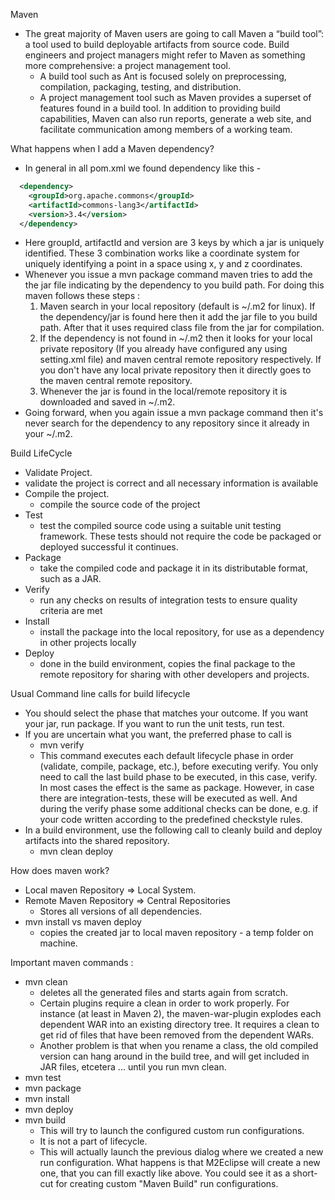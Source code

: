 Maven
  - The great majority of Maven users are going to call Maven a “build tool”: a tool used to build deployable artifacts from source code. Build engineers and project managers might refer to Maven as something more comprehensive: a project management tool.
    - A build tool such as Ant is focused solely on preprocessing, compilation, packaging, testing, and distribution.
    - A project management tool such as Maven provides a superset of features found in a build tool. In addition to providing build capabilities, Maven can also run reports, generate a web site, and facilitate communication among members of a working team.

What happens when I add a Maven dependency?
  - In general in all pom.xml we found dependency like this -
  ```xml
    <dependency>
      <groupId>org.apache.commons</groupId>
      <artifactId>commons-lang3</artifactId>
      <version>3.4</version>
    </dependency>
  ```
  - Here groupId, artifactId and version are 3 keys by which a jar is uniquely identified. These 3 combination works like a coordinate system for uniquely identifying a point in a space using x, y and z coordinates.
  - Whenever you issue a mvn package command maven tries to add the the jar file indicating by the dependency to you build path. For doing this maven follows these steps :
    1. Maven search in your local repository (default is ~/.m2 for linux). If the dependency/jar is found here then it add the jar file to you build path. After that it uses required class file from the jar for compilation.
    2. If the dependency is not found in ~/.m2 then it looks for your local private repository (If you already have configured any using setting.xml file) and maven central remote repository respectively. If you don't have any local private repository then it directly goes to the maven central remote repository.
    3. Whenever the jar is found in the local/remote repository it is downloaded and saved in ~/.m2.
  - Going forward, when you again issue a mvn package command then it's never search for the dependency to any repository since it already in your ~/.m2.

Build LifeCycle
  - Validate Project.
   - validate the project is correct and all necessary information is available
  - Compile the project.
     - compile the source code of the project
  - Test
    - test the compiled source code using a suitable unit testing framework. These tests should not require the code be packaged or deployed successful it continues.
  - Package
     - take the compiled code and package it in its distributable format, such as a JAR.
  - Verify
    - run any checks on results of integration tests to ensure quality criteria are met
  - Install
    - install the package into the local repository, for use as a dependency in other projects locally
  - Deploy
    - done in the build environment, copies the final package to the remote repository for sharing with other developers and projects.

Usual Command line calls for build lifecycle
  - You should select the phase that matches your outcome. If you want your jar, run package. If you want to run the unit tests, run test.
  - If you are uncertain what you want, the preferred phase to call is
    - mvn verify
    - This command executes each default lifecycle phase in order (validate, compile, package, etc.), before executing verify. You only need to call the last build phase to be executed, in this case, verify. In most cases the effect is the same as package. However, in case there are integration-tests, these will be executed as well. And during the verify phase some additional checks can be done, e.g. if your code written according to the predefined checkstyle rules.
  - In a build environment, use the following call to cleanly build and deploy artifacts into the shared repository.
    - mvn clean deploy

How does maven work?
  - Local maven Repository => Local System.
  - Remote Maven Repository => Central Repositories
    - Stores all versions of all dependencies.
  - mvn install vs maven deploy
    - copies the created jar to local maven repository - a temp folder on machine.

Important maven commands :
  - mvn clean
    -  deletes all the generated files and starts again from scratch.
    - Certain plugins require a clean in order to work properly. For instance (at least in Maven 2), the maven-war-plugin explodes each dependent WAR into an existing directory tree. It requires a clean to get rid of files that have been removed from the dependent WARs.
    - Another problem is that when you rename a class, the old compiled version can hang around in the build tree, and will get included in JAR files, etcetera ... until you run mvn clean.
  - mvn test
  - mvn package
  - mvn install
  - mvn deploy
  - mvn build
    - This will try to launch the configured custom run configurations.
    - It is not a part of lifecycle.
    - This will actually launch the previous dialog where we created a new run configuration. What happens is that M2Eclipse will create a new one, that you can fill exactly like above. You could see it as a short-cut for creating custom "Maven Build" run configurations.
